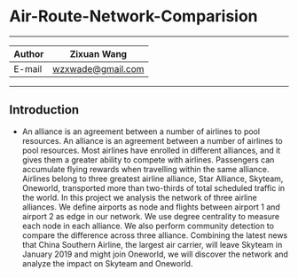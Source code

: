 # Air-Route-Network-Comparision
****
	
|Author|Zixuan Wang|
|---|---
|E-mail|wzxwade@gmail.com


****
## Introduction
* An alliance is an agreement between a number of airlines to pool resources. An alliance is an agreement between a number of airlines to pool resources. Most airlines have enrolled in different alliances, and it gives them a greater ability to compete with airlines. Passengers can accumulate flying rewards when travelling within the same alliance. Airlines belong to three greatest airline alliance, Star Alliance, Skyteam, Oneworld, transported more than two-thirds of total scheduled traffic in the world. In this project we analysis the network of three airline alliances. We define airports as node and flights between airport 1 and airport 2 as edge in our network. We use degree centrality to measure each node in each alliance. We also perform community detection to compare the difference across three alliance. Combining the latest news that China Southern Airline, the largest air carrier, will leave Skyteam in January 2019 and might join Oneworld, we will discover the network and analyze the impact on Skyteam and Oneworld.
